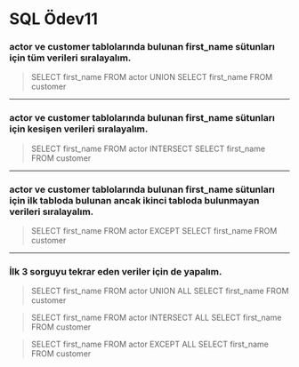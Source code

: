 # SQL Ödev11

### actor ve customer tablolarında bulunan first_name sütunları için tüm verileri sıralayalım.

> SELECT first_name FROM actor UNION SELECT first_name FROM customer

---

### actor ve customer tablolarında bulunan first_name sütunları için kesişen verileri sıralayalım.

> SELECT first_name FROM actor INTERSECT SELECT first_name FROM customer

---

### actor ve customer tablolarında bulunan first_name sütunları için ilk tabloda bulunan ancak ikinci tabloda bulunmayan verileri sıralayalım.

> SELECT first_name FROM actor EXCEPT SELECT first_name FROM customer

---

### İlk 3 sorguyu tekrar eden veriler için de yapalım.

> SELECT first_name FROM actor UNION ALL SELECT first_name FROM customer

> SELECT first_name FROM actor INTERSECT ALL SELECT first_name FROM customer

> SELECT first_name FROM actor EXCEPT ALL SELECT first_name FROM customer

